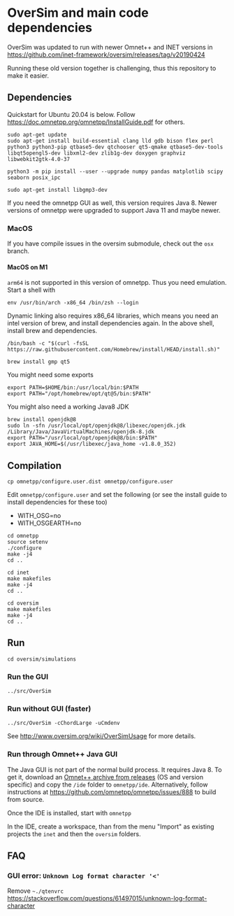 # OverSim and main code dependencies

OverSim was updated to run with newer Omnet++ and INET versions in 
https://github.com/inet-framework/oversim/releases/tag/v20190424

Running these old version together is challenging, thus this repository to make it easier.

## Dependencies

Quickstart for Ubuntu 20.04 is below. Follow https://doc.omnetpp.org/omnetpp/InstallGuide.pdf for others.

```
sudo apt-get update
sudo apt-get install build-essential clang lld gdb bison flex perl python3 python3-pip qtbase5-dev qtchooser qt5-qmake qtbase5-dev-tools libqt5opengl5-dev libxml2-dev zlib1g-dev doxygen graphviz libwebkit2gtk-4.0-37

python3 -m pip install --user --upgrade numpy pandas matplotlib scipy seaborn posix_ipc

sudo apt-get install libgmp3-dev
```

If you need the omnetpp GUI as well, this version requires Java 8. Newer versions of omnetpp were upgraded to support Java 11 and maybe newer.

### MacOS

If you have compile issues in the oversim submodule, check out the `osx` branch.

#### MacOS on M1

`arm64` is not supported in this version of omnetpp. Thus you need emulation. Start a shell with 
```
env /usr/bin/arch -x86_64 /bin/zsh --login
```

Dynamic linking also requires x86_64 libraries, which means you need an intel version of brew, and install dependencies again. In the above shell, install brew and dependencies.

```
/bin/bash -c "$(curl -fsSL https://raw.githubusercontent.com/Homebrew/install/HEAD/install.sh)"

brew install gmp qt5
```

You might need some exports
```
export PATH=$HOME/bin:/usr/local/bin:$PATH
export PATH="/opt/homebrew/opt/qt@5/bin:$PATH"
```

You might also need a working Java8 JDK
```
brew install openjdk@8
sudo ln -sfn /usr/local/opt/openjdk@8/libexec/openjdk.jdk /Library/Java/JavaVirtualMachines/openjdk-8.jdk
export PATH="/usr/local/opt/openjdk@8/bin:$PATH"
export JAVA_HOME=$(/usr/libexec/java_home -v1.8.0_352)
```

## Compilation

```
cp omnetpp/configure.user.dist omnetpp/configure.user
```

Edit `omnetpp/configure.user` and set the following (or see the install guide to install dependencies for these too)
- WITH_OSG=no
- WITH_OSGEARTH=no

```
cd omnetpp
source setenv
./configure
make -j4
cd ..

cd inet
make makefiles
make -j4
cd ..

cd oversim
make makefiles
make -j4
cd ..
```

## Run

```
cd oversim/simulations
```

### Run the GUI
```
../src/OverSim
```

### Run without GUI (faster)
```
../src/OverSim -cChordLarge -uCmdenv

```

See http://www.oversim.org/wiki/OverSimUsage for more details.

### Run through Omnet++ Java GUI
The Java GUI is not part of the normal build process. It requires Java 8. To get it, download an [Omnet++ archive from releases](https://github.com/omnetpp/omnetpp/releases/tag/omnetpp-5.4.1) (OS and version specific) and copy the `/ide` folder to `omnetpp/ide`. Alternatively, follow instructions at https://github.com/omnetpp/omnetpp/issues/888 to build from source.

Once the IDE is installed, start with
`omnetpp`

In the IDE, create a workspace, than from the menu "Import" as existing projects the `inet` and then the `oversim` folders.


## FAQ
### GUI error: `Unknown Log format character '<'`

Remove `~./qtenvrc`
https://stackoverflow.com/questions/61497015/unknown-log-format-character
